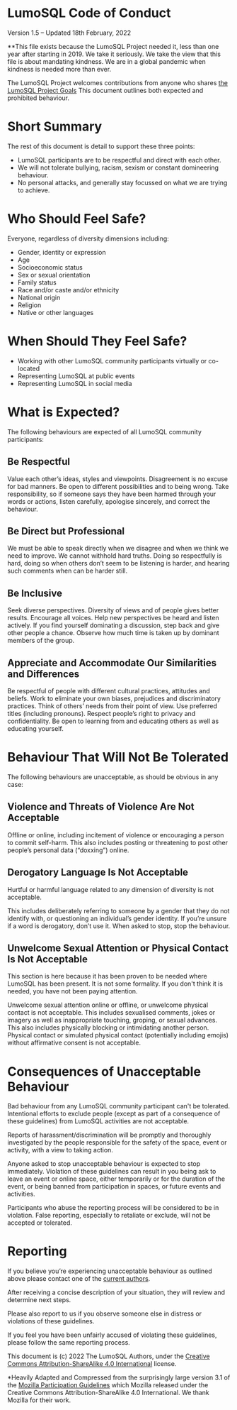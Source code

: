 <!-- Copyright 2020 The LumoSQL Authors, see LICENSES/MIT -->

<!-- SPDX-License-Identifier: MIT -->
<!-- SPDX-FileCopyrightText: 2020 The LumoSQL Authors -->
<!-- SPDX-ArtifactOfProjectName: LumoSQL -->
<!-- SPDX-FileType: Documentation -->
<!-- SPDX-FileComment: Original by Dan Shearer, December 2019 -->

# LumoSQL Code of Conduct

Version 1.5 – Updated 18th February, 2022

**This file exists because the LumoSQL Project needed it, less than one year
after starting in 2019. We take it seriously. We take the view that this file is
about mandating kindness. We are in a global pandemic when kindness is needed more
than ever.

The LumoSQL Project welcomes contributions from anyone who shares
[the LumoSQL Project Goals](https://lumosql.org/src/lumodoc/doc/trunk/doc/lumo-project-aims.md)
This document outlines both expected and prohibited behaviour.

# Short Summary

The rest of this document is detail to support these three points:

* LumoSQL participants are to be respectful and direct with each other.
* We will not tolerate bullying, racism, sexism or constant domineering behaviour.
* No personal attacks, and generally stay focussed on what we are trying to achieve. 

# Who Should Feel Safe?

Everyone, regardless of diversity dimensions including:

* Gender, identity or expression
* Age
* Socioeconomic status
* Sex or sexual orientation
* Family status
* Race and/or caste and/or ethnicity
* National origin
* Religion
* Native or other languages

# When Should They Feel Safe?

* Working with other LumoSQL community participants virtually or co-located
* Representing LumoSQL at public events
* Representing LumoSQL in social media

# What is Expected?

The following behaviours are expected of all LumoSQL community participants:

## Be Respectful

Value each other’s ideas, styles and viewpoints. Disagreement is no excuse for
bad manners. Be open to different possibilities and to being wrong. Take
responsibility, so if someone says they have been harmed through your words or
actions, listen carefully, apologise sincerely, and correct the behaviour.

## Be Direct but Professional

We must be able to speak directly when we disagree and when we think we need to
improve. We cannot withhold hard truths.  Doing so respectfully is hard, doing
so when others don’t seem to be listening is harder, and hearing such comments
when can be harder still.

## Be Inclusive

Seek diverse perspectives. Diversity of views and of people gives better
results.  Encourage all voices. Help new perspectives be heard and listen
actively. If you find yourself dominating a discussion, step back and give
other people a chance.  Observe how much time is taken up by dominant members
of the group.

## Appreciate and Accommodate Our Similarities and Differences

Be respectful of people with different cultural practices, attitudes and
beliefs. Work to eliminate your own biases, prejudices and discriminatory
practices. Think of others’ needs from their point of view. Use preferred
titles (including pronouns). Respect people’s right to privacy and
confidentiality. Be open to learning from and educating others as well as
educating yourself.

# Behaviour That Will Not Be Tolerated

The following behaviours are unacceptable, as should be obvious in any case:

## Violence and Threats of Violence Are Not Acceptable

Offline or online, including incitement of violence or encouraging a person to
commit self-harm. This also includes posting or threatening to post other
people’s personal data (“doxxing”) online.

## Derogatory Language Is Not Acceptable

Hurtful or harmful language related to any dimension of diversity is not
acceptable.

This includes deliberately referring to someone by a gender that they do not
identify with, or questioning an individual’s gender identity. If you’re unsure
if a word is derogatory, don’t use it.  When asked to stop, stop the behaviour.

## Unwelcome Sexual Attention or Physical Contact Is Not Acceptable

This section is here because it has been proven to be needed where LumoSQL has
been present. It is not some formality.  If you don't think it is needed, you have
not been paying attention.

Unwelcome sexual attention online or offline, or unwelcome physical contact is
not acceptable. This includes sexualised comments, jokes or imagery as well as
inappropriate touching, groping, or sexual advances.  This also includes
physically blocking or intimidating another person. Physical contact or
simulated physical contact (potentially including emojis) without affirmative
consent is not acceptable.

# Consequences of Unacceptable Behaviour

Bad behaviour from any LumoSQL community participant can't be tolerated.
Intentional efforts to exclude people (except as part of a consequence of these
guidelines) from LumoSQL activities are not acceptable.

Reports of harassment/discrimination will be promptly and thoroughly
investigated by the people responsible for the safety of the space, event or
activity, with a view to taking action.

Anyone asked to stop unacceptable behaviour is expected to stop immediately.
Violation of these guidelines can result in you being ask to leave an event or
online space, either temporarily or for the duration of the event, or being
banned from participation in spaces, or future events and activities.

Participants who abuse the reporting process will be considered to be in
violation. False reporting, especially to retaliate or exclude, will not be
accepted or tolerated.

# Reporting

If you believe you’re experiencing unacceptable behaviour 
as outlined above please contact one of the 
[current authors](https://lumosql.org/src/lumosql/file?name=AUTHORS).

After receiving a concise description of your situation, they will review and
determine next steps. 

Please also report to us if you observe someone else in distress or violations of
these guidelines.

If you feel you have been unfairly accused of violating these guidelines,
please follow the same reporting process.

This document is (c) 2022 The LumoSQL Authors, under the [Creative Commons Attribution-ShareAlike 4.0 International](https://creativecommons.org/licenses/by-sa/4.0/) license.

*Heavily Adapted and Compressed from the surprisingly large version 3.1 of the 
[Mozilla Participation Guidelines](https://www.mozilla.org/en-US/about/governance/policies/participation/)
which Mozilla released under the Creative Commons Attribution-ShareAlike 4.0 International. We thank Mozilla for their work.

